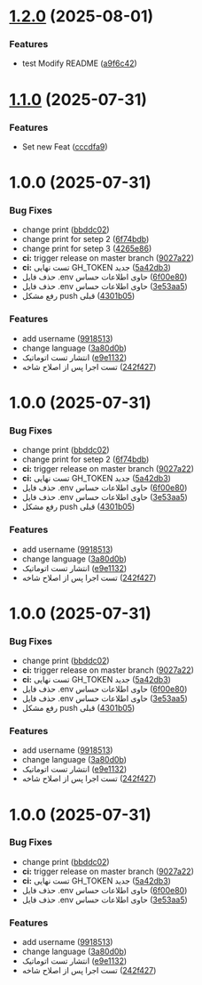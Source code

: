 # [1.2.0](https://github.com/sajadtaj/HelloWorld/compare/v1.1.0...v1.2.0) (2025-08-01)


### Features

* test  Modify README ([a9f6c42](https://github.com/sajadtaj/HelloWorld/commit/a9f6c42a3a77f217c61913509d26bc457f78e737))

# [1.1.0](https://github.com/sajadtaj/HelloWorld/compare/v1.0.0...v1.1.0) (2025-07-31)


### Features

* Set new Feat ([cccdfa9](https://github.com/sajadtaj/HelloWorld/commit/cccdfa9d3ee8683a850fbdd34f59da7ddb8659b8))

# 1.0.0 (2025-07-31)


### Bug Fixes

* change print ([bbddc02](https://github.com/sajadtaj/HelloWorld/commit/bbddc0241411d2e45eb7dd50696800cfd037a119))
* change print for setep 2 ([6f74bdb](https://github.com/sajadtaj/HelloWorld/commit/6f74bdb00311722fdc6eca85e65ef728c0158a04))
* change print for setep 3 ([4265e86](https://github.com/sajadtaj/HelloWorld/commit/4265e865055c0b11bd9a01bf20930513cf83a3e7))
* **ci:** trigger release on master branch ([9027a22](https://github.com/sajadtaj/HelloWorld/commit/9027a2279b85915feb95c60870523773f199a18c))
* **ci:** تست نهایی GH_TOKEN جدید ([5a42db3](https://github.com/sajadtaj/HelloWorld/commit/5a42db3df87177abaeedef98f3ab9c3f5e127e5f))
* حذف فایل .env حاوی اطلاعات حساس ([6f00e80](https://github.com/sajadtaj/HelloWorld/commit/6f00e8040d327835d599c7d036e4c57a6d2adfe9))
* حذف فایل .env حاوی اطلاعات حساس ([3e53aa5](https://github.com/sajadtaj/HelloWorld/commit/3e53aa5389d81a785afa425f967035274fd61256))
* رفع مشکل push قبلی ([4301b05](https://github.com/sajadtaj/HelloWorld/commit/4301b05ab2fd1847ffe3f36ff5991c8183823d02))


### Features

* add username ([9918513](https://github.com/sajadtaj/HelloWorld/commit/9918513762a3ad43a14b366594670e28a76680f9))
* change language ([3a80d0b](https://github.com/sajadtaj/HelloWorld/commit/3a80d0b626390ac7acaeb919708a8f0ce7d7ebe5))
* انتشار تست اتوماتیک ([e9e1132](https://github.com/sajadtaj/HelloWorld/commit/e9e11324a5e46db15c8b1cb970432ec026f4012e))
* تست اجرا پس از اصلاح شاخه ([242f427](https://github.com/sajadtaj/HelloWorld/commit/242f427a3f3605e8eaf2c90f0e96b0f2f8a20958))

# 1.0.0 (2025-07-31)


### Bug Fixes

* change print ([bbddc02](https://github.com/sajadtaj/HelloWorld/commit/bbddc0241411d2e45eb7dd50696800cfd037a119))
* change print for setep 2 ([6f74bdb](https://github.com/sajadtaj/HelloWorld/commit/6f74bdb00311722fdc6eca85e65ef728c0158a04))
* **ci:** trigger release on master branch ([9027a22](https://github.com/sajadtaj/HelloWorld/commit/9027a2279b85915feb95c60870523773f199a18c))
* **ci:** تست نهایی GH_TOKEN جدید ([5a42db3](https://github.com/sajadtaj/HelloWorld/commit/5a42db3df87177abaeedef98f3ab9c3f5e127e5f))
* حذف فایل .env حاوی اطلاعات حساس ([6f00e80](https://github.com/sajadtaj/HelloWorld/commit/6f00e8040d327835d599c7d036e4c57a6d2adfe9))
* حذف فایل .env حاوی اطلاعات حساس ([3e53aa5](https://github.com/sajadtaj/HelloWorld/commit/3e53aa5389d81a785afa425f967035274fd61256))
* رفع مشکل push قبلی ([4301b05](https://github.com/sajadtaj/HelloWorld/commit/4301b05ab2fd1847ffe3f36ff5991c8183823d02))


### Features

* add username ([9918513](https://github.com/sajadtaj/HelloWorld/commit/9918513762a3ad43a14b366594670e28a76680f9))
* change language ([3a80d0b](https://github.com/sajadtaj/HelloWorld/commit/3a80d0b626390ac7acaeb919708a8f0ce7d7ebe5))
* انتشار تست اتوماتیک ([e9e1132](https://github.com/sajadtaj/HelloWorld/commit/e9e11324a5e46db15c8b1cb970432ec026f4012e))
* تست اجرا پس از اصلاح شاخه ([242f427](https://github.com/sajadtaj/HelloWorld/commit/242f427a3f3605e8eaf2c90f0e96b0f2f8a20958))

# 1.0.0 (2025-07-31)


### Bug Fixes

* change print ([bbddc02](https://github.com/sajadtaj/HelloWorld/commit/bbddc0241411d2e45eb7dd50696800cfd037a119))
* **ci:** trigger release on master branch ([9027a22](https://github.com/sajadtaj/HelloWorld/commit/9027a2279b85915feb95c60870523773f199a18c))
* **ci:** تست نهایی GH_TOKEN جدید ([5a42db3](https://github.com/sajadtaj/HelloWorld/commit/5a42db3df87177abaeedef98f3ab9c3f5e127e5f))
* حذف فایل .env حاوی اطلاعات حساس ([6f00e80](https://github.com/sajadtaj/HelloWorld/commit/6f00e8040d327835d599c7d036e4c57a6d2adfe9))
* حذف فایل .env حاوی اطلاعات حساس ([3e53aa5](https://github.com/sajadtaj/HelloWorld/commit/3e53aa5389d81a785afa425f967035274fd61256))
* رفع مشکل push قبلی ([4301b05](https://github.com/sajadtaj/HelloWorld/commit/4301b05ab2fd1847ffe3f36ff5991c8183823d02))


### Features

* add username ([9918513](https://github.com/sajadtaj/HelloWorld/commit/9918513762a3ad43a14b366594670e28a76680f9))
* change language ([3a80d0b](https://github.com/sajadtaj/HelloWorld/commit/3a80d0b626390ac7acaeb919708a8f0ce7d7ebe5))
* انتشار تست اتوماتیک ([e9e1132](https://github.com/sajadtaj/HelloWorld/commit/e9e11324a5e46db15c8b1cb970432ec026f4012e))
* تست اجرا پس از اصلاح شاخه ([242f427](https://github.com/sajadtaj/HelloWorld/commit/242f427a3f3605e8eaf2c90f0e96b0f2f8a20958))

# 1.0.0 (2025-07-31)


### Bug Fixes

* change print ([bbddc02](https://github.com/sajadtaj/HelloWorld/commit/bbddc0241411d2e45eb7dd50696800cfd037a119))
* **ci:** trigger release on master branch ([9027a22](https://github.com/sajadtaj/HelloWorld/commit/9027a2279b85915feb95c60870523773f199a18c))
* **ci:** تست نهایی GH_TOKEN جدید ([5a42db3](https://github.com/sajadtaj/HelloWorld/commit/5a42db3df87177abaeedef98f3ab9c3f5e127e5f))
* حذف فایل .env حاوی اطلاعات حساس ([6f00e80](https://github.com/sajadtaj/HelloWorld/commit/6f00e8040d327835d599c7d036e4c57a6d2adfe9))
* حذف فایل .env حاوی اطلاعات حساس ([3e53aa5](https://github.com/sajadtaj/HelloWorld/commit/3e53aa5389d81a785afa425f967035274fd61256))


### Features

* add username ([9918513](https://github.com/sajadtaj/HelloWorld/commit/9918513762a3ad43a14b366594670e28a76680f9))
* change language ([3a80d0b](https://github.com/sajadtaj/HelloWorld/commit/3a80d0b626390ac7acaeb919708a8f0ce7d7ebe5))
* انتشار تست اتوماتیک ([e9e1132](https://github.com/sajadtaj/HelloWorld/commit/e9e11324a5e46db15c8b1cb970432ec026f4012e))
* تست اجرا پس از اصلاح شاخه ([242f427](https://github.com/sajadtaj/HelloWorld/commit/242f427a3f3605e8eaf2c90f0e96b0f2f8a20958))
